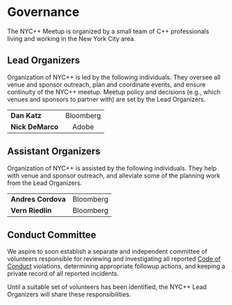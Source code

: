 # Governance

The NYC++ Meetup is organized by a small team of C++ professionals living and
working in the New York City area.

## Lead Organizers
Organization of NYC++ is led by the following individuals. They oversee all
venue and sponsor outreach, plan and coordinate events, and ensure continuity of
the NYC++ meetup. Meetup policy and decisions (e.g., which venues and sponsors
to partner with) are set by the Lead Organizers.

<table>
  <tr><td><b>Dan Katz</b></td><td><center>Bloomberg</center></td></tr>
  <tr><td><b>Nick DeMarco</b></td><td><center>Adobe</center></td></tr>
</table>

## Assistant Organizers
Organization of NYC++ is assisted by the following individuals. They help with
venue and sponsor outreach, and alleviate some of the planning work from the
Lead Organizers.

<table>
  <tr><td><b>Andres Cordova</b></td><td><center>Bloomberg</center></td></tr>
  <tr><td><b>Vern Riedlin</b></td><td><center>Bloomberg</center></td></tr>
</table>

## Conduct Committee
We aspire to soon establish a separate and independent committee of volunteers
responsible for reviewing and investigating all reported [Code of Conduct](
/policy/conduct.html) violations, determining appropriate followup actions, and
keeping a private record of all reported incidents.

Until a suitable set of volunteers has been identified, the NYC++ Lead
Organizers will share these responsibilities.
